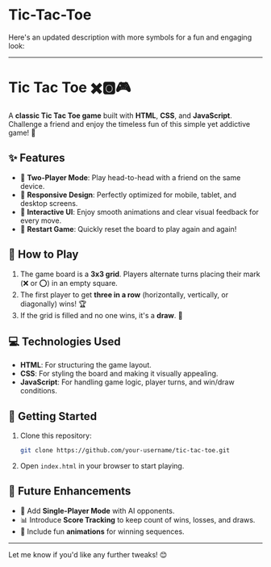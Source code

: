 # Tic-Tac-Toe

Here's an updated description with more symbols for a fun and engaging look:

---

# Tic Tac Toe ✖️🅾️🎮

A **classic Tic Tac Toe game** built with **HTML**, **CSS**, and **JavaScript**. Challenge a friend and enjoy the timeless fun of this simple yet addictive game! 🌟

## ✨ Features
- 🤝 **Two-Player Mode**: Play head-to-head with a friend on the same device.  
- 📱 **Responsive Design**: Perfectly optimized for mobile, tablet, and desktop screens.  
- 🎨 **Interactive UI**: Enjoy smooth animations and clear visual feedback for every move.  
- 🔁 **Restart Game**: Quickly reset the board to play again and again!  

## 🎲 How to Play
1. The game board is a **3x3 grid**. Players alternate turns placing their mark (❌ or ⭕️) in an empty square.  
2. The first player to get **three in a row** (horizontally, vertically, or diagonally) wins! 🏆  
3. If the grid is filled and no one wins, it's a **draw**. 🤝  

## 💻 Technologies Used
- **HTML**: For structuring the game layout.  
- **CSS**: For styling the board and making it visually appealing.  
- **JavaScript**: For handling game logic, player turns, and win/draw conditions.  

## 🚀 Getting Started
1. Clone this repository:  
   ```bash
   git clone https://github.com/your-username/tic-tac-toe.git
   ```  
2. Open `index.html` in your browser to start playing.  

## 🔮 Future Enhancements
- 🧠 Add **Single-Player Mode** with AI opponents.  
- 📊 Introduce **Score Tracking** to keep count of wins, losses, and draws.  
- 🌈 Include fun **animations** for winning sequences.  

---

Let me know if you'd like any further tweaks! 😊
